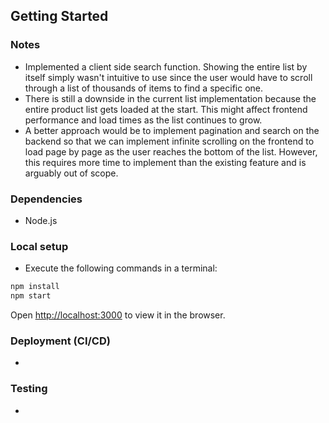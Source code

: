 ## Getting Started

### Notes

- Implemented a client side search function. Showing the entire list by itself simply wasn't intuitive to use since the user would have to scroll through a list of thousands of items to find a specific one.
- There is still a downside in the current list implementation because the entire product list gets loaded at the start. This might affect frontend performance and load times as the list continues to grow.
- A better approach would be to implement pagination and search on the backend so that we can implement infinite scrolling on the frontend to load page by page as the user reaches the bottom of the list. However, this requires more time to implement than the existing feature and is arguably out of scope.

### Dependencies

- Node.js

### Local setup

- Execute the following commands in a terminal:

```bash
npm install
npm start
```

Open [http://localhost:3000](http://localhost:3000) to view it in the browser.

### Deployment (CI/CD)

-

### Testing

-
